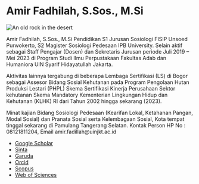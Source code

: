 # **Amir Fadhilah, S.Sos., M.Si**

![An old rock in the desert](https://raw.githubusercontent.com/uin-fah/ipi-webcon/main/azwar%20-%20Azwar%20Muin.jpeg)


<p>Amir Fadhilah, S.Sos., M.Si Pendidikan S1 Jurusan Sosiologi FISIP Unsoed Purwokerto, S2
Magister Sosiologi Pedesaan IPB University. Selain aktif sebagai Staff Pengajar (Dosen) dan
Sekretaris Jurusan periode Juli 2019 – Mei 2023 di Program Studi Ilmu Perpustakaan Fakultas
Adab dan Humaniora UIN Syarif Hidayatullah Jakarta.</p>

<p>Aktivitas lainnya tergabung di beberapa Lembaga Sertifikasi (LS) di Bogor sebagai Assesor
Bidang Sosial Kehutanan pada Program Pengolaan Hutan Produksi Lestari (PHPL) Skema
Sertifikasi Kinerja Perusahaan Sektor kehutanan Skema Mandatory Kementerian Lingkungan
Hidup dan Kehutanan (KLHK) RI dari Tahun 2002 hingga sekarang (2023).</p>

<p>Minat kajian Bidang Sosiologi Pedesaan (Kearifan Lokal, Ketahanan Pangan, Modal Sosial) dan
Pranata Sosial serta Kelembagaan Sosial, Kota tempat tinggal sekarang di Pamulang
Tangerang Selatan. Kontak Person HP No : 08121811204, Email amir.fadillah@uinjkt.ac.id </p>

- <a href="https://scholar.google.com/citations?user=ZiaDJ20AAAAJ&hl=id&oi=ao">Google Scholar</a>
- <a href="https://sinta.kemdikbud.go.id/authors/profile/258915">Sinta</a>
- <a href="https://garuda.kemdikbud.go.id/author/view/238038">Garuda</a>
- <a href="https://orcid.org/0000-0002-2960-1112">Orcid</a>
- <a href="https://www.scopus.com/authid/detail.uri?authorId=58041646400">Scopus</a>
- <a href="https://www.webofscience.com/wos/author/record/G-4966-2017">Web of Sciences</a>
